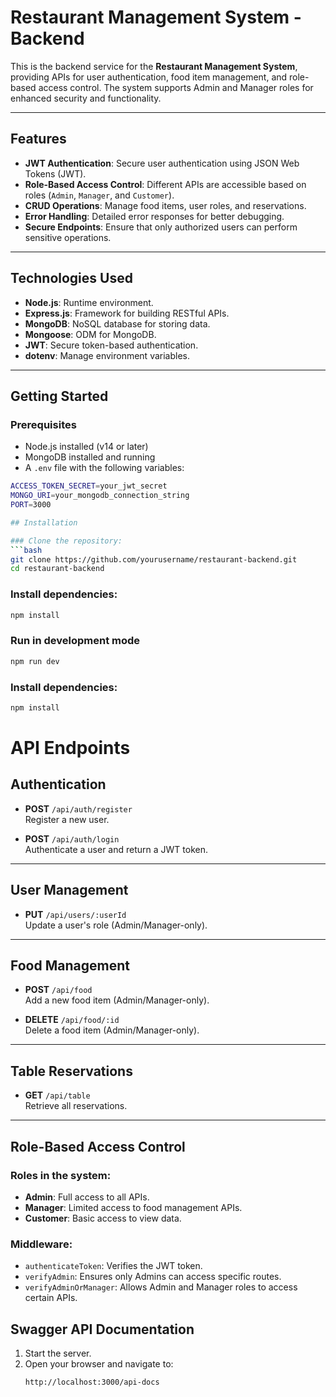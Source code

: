 # Restaurant Management System - Backend

This is the backend service for the **Restaurant Management System**, providing APIs for user authentication, food item management, and role-based access control. The system supports Admin and Manager roles for enhanced security and functionality.

---

## Features

- **JWT Authentication**: Secure user authentication using JSON Web Tokens (JWT).
- **Role-Based Access Control**: Different APIs are accessible based on roles (`Admin`, `Manager`, and `Customer`).
- **CRUD Operations**: Manage food items, user roles, and reservations.
- **Error Handling**: Detailed error responses for better debugging.
- **Secure Endpoints**: Ensure that only authorized users can perform sensitive operations.

---

## Technologies Used

- **Node.js**: Runtime environment.
- **Express.js**: Framework for building RESTful APIs.
- **MongoDB**: NoSQL database for storing data.
- **Mongoose**: ODM for MongoDB.
- **JWT**: Secure token-based authentication.
- **dotenv**: Manage environment variables.

---

## Getting Started

### Prerequisites

- Node.js installed (v14 or later)
- MongoDB installed and running
- A `.env` file with the following variables:

````bash
ACCESS_TOKEN_SECRET=your_jwt_secret
MONGO_URI=your_mongodb_connection_string
PORT=3000

## Installation

### Clone the repository:
```bash
git clone https://github.com/yourusername/restaurant-backend.git
cd restaurant-backend
````

### Install dependencies:

```bash
npm install
```

### Run in development mode

```bash
npm run dev
```

### Install dependencies:

```bash
npm install
```

# API Endpoints

## Authentication

- **POST** `/api/auth/register`  
  Register a new user.

- **POST** `/api/auth/login`  
  Authenticate a user and return a JWT token.

---

## User Management

- **PUT** `/api/users/:userId`  
  Update a user's role (Admin/Manager-only).

---

## Food Management

- **POST** `/api/food`  
  Add a new food item (Admin/Manager-only).

- **DELETE** `/api/food/:id`  
  Delete a food item (Admin/Manager-only).

---

## Table Reservations

- **GET** `/api/table`  
  Retrieve all reservations.

---

## Role-Based Access Control

### Roles in the system:

- **Admin**: Full access to all APIs.
- **Manager**: Limited access to food management APIs.
- **Customer**: Basic access to view data.

### Middleware:

- `authenticateToken`: Verifies the JWT token.
- `verifyAdmin`: Ensures only Admins can access specific routes.
- `verifyAdminOrManager`: Allows Admin and Manager roles to access certain APIs.

## Swagger API Documentation

1. Start the server.
2. Open your browser and navigate to:
   ```bash
   http://localhost:3000/api-docs
   ```
